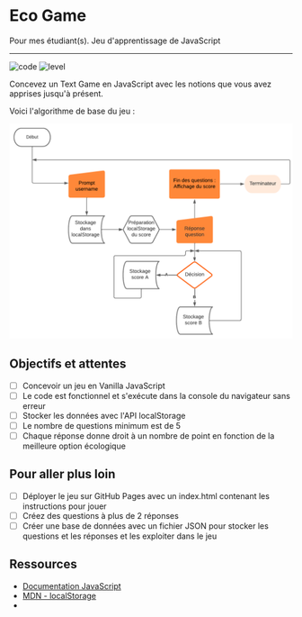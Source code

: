 # Eco Game

Pour mes étudiant(s). Jeu d'apprentissage de JavaScript

---

![code](https://sosdevtips.b-cdn.net/github-badges/DEBUTANT.svg) ![level](https://sosdevtips.b-cdn.net/github-badges/JAVASCRIPT.svg)


Concevez un Text Game en JavaScript avec les notions que vous avez apprises jusqu'à présent.

Voici l'algorithme de base du jeu :

![algo](./assets/img/algorithme.png)

## Objectifs et attentes

- [ ] Concevoir un jeu en Vanilla JavaScript
- [ ] Le code est fonctionnel et s'exécute dans la console du navigateur sans erreur
- [ ] Stocker les données avec l'API localStorage
- [ ] Le nombre de questions minimum est de 5
- [ ] Chaque réponse donne droit à un nombre de point en fonction de la meilleure option écologique

## Pour aller plus loin

- [ ] Déployer le jeu sur GitHub Pages avec un index.html contenant les instructions pour jouer
- [ ] Créez des questions à plus de 2 réponses
- [ ] Créer une base de données avec un fichier JSON pour stocker les questions et les réponses et les exploiter dans le jeu

## Ressources

- [Documentation JavaScript](https://developer.mozilla.org/fr/docs/Web/JavaScript)
- [MDN - localStorage](https://developer.mozilla.org/fr/docs/Web/API/Window/localStorage)
- 